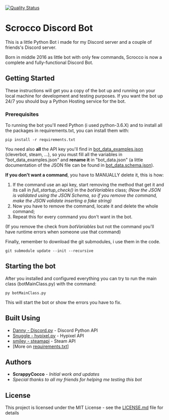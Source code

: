 [![Quality Status](https://sonarcloud.io/api/project_badges/measure?project=ScrappyCocco_ScroccoDiscordBot&metric=alert_status
)](https://sonarcloud.io/dashboard?id=ScrappyCocco_ScroccoDiscordBot)

# Scrocco Discord Bot
This is a little Python Bot i made for my Discord server and a couple of friends's Discord server.

Born in middle 2016 as little bot with only few commands, Scrocco is now a complete and fully-functional Discord Bot.

## Getting Started

These instructions will get you a copy of the bot up and running on your local machine for development and testing purposes.
If you want the bot up 24/7 you should buy a Python Hosting service for the bot.

### Prerequisites

To running the bot you'll need Python (i used python-3.6.X) and to install all the packages in requirements.txt, you can install them with:

```
pip install -r requirements.txt
```

You need also **all** the API key you'll find in [bot_data_examples.json](src/json/bot_data_examples.json) (cleverbot, steam, ...),
so you must fill all the variables in "bot_data_examples.json" and **rename it** in "bot_data.json"
(a little documentation of the JSON file can be found in [bot_data.schema.json](src/json/bot_data.schema.json)).

**If you don't want a command**, you have to MANUALLY delete it, this is how: 
1. If the command use an api key, start removing the method that get it and its call in _full_startup_check()_ in the _botVariables_ class;
*(Now the JSON is validated using the JSON Schema, so if you remove the command, make the JSON validate inserting a fake string)*
1. Now you have to remove the command, locate it and delete the whole command;
1. Repeat this for every command you don't want in the bot.

(If you remove the check from _botVariables_ but not the command you'll have runtime errors when someone use that command)

Finally, remember to download the git submodules, i use them in the code.
```
git submodule update --init --recursive
```

## Starting the bot

After you installed and configured everything you can try to run the main class (botMainClass.py) with the command:
```
py botMainClass.py
``` 
This will start the bot or show the errors you have to fix.

## Built Using

* [Danny - Discord.py](https://github.com/Rapptz/discord.py) - Discord Python API
* [Snuggle - hypixel.py](https://github.com/Snuggle/hypixel.py) - Hypixel API
* [smiley - steamapi](https://github.com/smiley/steamapi) - Steam API
* [More on [requirements.txt](requirements.txt)]

## Authors

* **ScrappyCocco** - *Initial work and updates*
* *Special thanks to all my friends for helping me testing this bot*

## License

This project is licensed under the MIT License - see the [LICENSE.md](LICENSE.md) file for details
